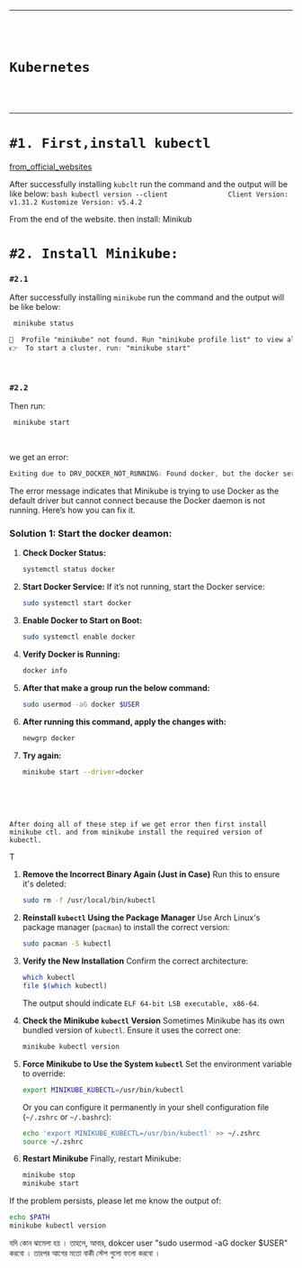 
---

<br>
<br>

# `Kubernetes`

<br>
<br>

---

# `#1. First,install kubectl `
[from_official_websites](https://kubernetes.io/docs/tasks/tools/install-kubectl-linux/)


After successfully installing `kubclt` run the command and the output will be like below:
    ```bash
    kubectl version --client              
    Client Version: v1.31.2
    Kustomize Version: v5.4.2
    ```

From the end of the website. then install: Minikub

# `#2. Install Minikube: `

### `#2.1`

After successfully installing `minikube` run the command and the output will be like below:

```bash
 minikube status
```

```css
🤷  Profile "minikube" not found. Run "minikube profile list" to view all profiles.
👉  To start a cluster, run: "minikube start"
```
<br>

### `#2.2`

Then run: 

```bash
 minikube start
```
<br>

we get an error:

```css
Exiting due to DRV_DOCKER_NOT_RUNNING: Found docker, but the docker service isn't running. Try restarting the docker service.
```

The error message indicates that Minikube is trying to use Docker as the default driver but cannot connect because the Docker daemon is not running. Here’s how you can fix it.

### Solution 1: Start the docker deamon:

1. **Check Docker Status:**

   ```bash
   systemctl status docker
   ```

2. **Start Docker Service:**
   If it’s not running, start the Docker service:

   ```bash
   sudo systemctl start docker
   ```

3. **Enable Docker to Start on Boot:**
   ```bash
   sudo systemctl enable docker
   ```

4. **Verify Docker is Running:**
   ```bash
   docker info
   ```

5. **After that make a group run the below command:** 

    ```bash
    sudo usermod -aG docker $USER
    ```

6. **After running this command, apply the changes with:**

    ```bash
    newgrp docker
    ```

7. **Try again:**
    ```bash
    minikube start --driver=docker
    ```

<br>
<br>
<br>


`After doing all of these step if we get error then first install minikube ctl. and from minikube install the required version of kubectl. `

T
1. **Remove the Incorrect Binary Again (Just in Case)**
   Run this to ensure it's deleted:

   ```bash
   sudo rm -f /usr/local/bin/kubectl
   ```

2. **Reinstall `kubectl` Using the Package Manager**
   Use Arch Linux's package manager (`pacman`) to install the correct version:

   ```bash
   sudo pacman -S kubectl
   ```

3. **Verify the New Installation**
   Confirm the correct architecture:

   ```bash
   which kubectl
   file $(which kubectl)
   ```

   The output should indicate `ELF 64-bit LSB executable, x86-64`.

4. **Check the Minikube `kubectl` Version**
   Sometimes Minikube has its own bundled version of `kubectl`. Ensure it uses the correct one:

   ```bash
   minikube kubectl version
   ```

5. **Force Minikube to Use the System `kubectl`**
   Set the environment variable to override:

   ```bash
   export MINIKUBE_KUBECTL=/usr/bin/kubectl
   ```

   Or you can configure it permanently in your shell configuration file (`~/.zshrc` or `~/.bashrc`):

   ```bash
   echo 'export MINIKUBE_KUBECTL=/usr/bin/kubectl' >> ~/.zshrc
   source ~/.zshrc
   ```

6. **Restart Minikube**
   Finally, restart Minikube:

   ```bash
   minikube stop
   minikube start
   ```

If the problem persists, please let me know the output of:

```bash
echo $PATH
minikube kubectl version
```


যদি কোন ঝামেলা হয় । তাহলে, আবার, dokcer user  "sudo usermod -aG docker $USER" করবো । তারপর আগের মতো বাকী স্টেপ গুলো ফলো করবো । 




